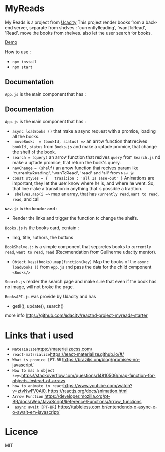 # MyReads 

My Reads is a project from <a href="https://udacity.com">Udacity</a> 
This project render books from a back-end server, separate from shelves : 'currentlyReading', 'wantToRead', 'Read', move the books from shelves, also let the user search for books.

<a href="https://chyper00.github.io/MyReads/"> Demo </a>

How to use : 

* `npm install`
* `npm start`


## Documentation 

`App.js` is the main component that has :

## Documentation 

`App.js` is the main component that has :
* ` async loadBooks () ` that make a async request with a promice, loading all the books.
* ` moveBooks  = (bookId, status) =>` an arrow function that recives `bookId` , `status` from `Books.js` and make a uptade promice, that change the shelf of the book.
* ` search = (query) ` an arrow function that recives ` query ` from `Search.js` nd make a uptade promice, that return the book's query.
* ` navChange = (shelf) ` an arrow function that recives param like 'currenltyReading', 'wanToRead', 'read' and 'all' from `Nav.js` 
* ` const styles = {   trasition : 'all 1s ease-out' } ` Animations are important, they let the user know where he is, and where he went. So, that line make a transition in anything that is possible a trasition.
* ` shelves.map(i =>` map an array, that has `currently read`, `want to read`, `read`, and call <BookShelve/>

`Nav.js` is the header and :
* Render the links and trigger the function to change the shelfs.

`Books.js` is the books card, contain :

* Img, title, authors, the buttons

`BookShelve.js` is a simple component that separetes books to `currently read`, `want to read`, `read` (Recomendation from Guilherme udacity mentor). 
* ` Object.keys(books).map(function(key) ` Map the books of the ` async loadBooks () ` from `App.js` and pass the data for the child component `<Books/>`

`Search.js` render the search page and make sure that even if the book has no image, will not broke the page.

`BooksAPI.js` was provide by Udacity and has 

*  getll(), update(), search() 

more info https://github.com/udacity/reactnd-project-myreads-starter


# Links that i used

* ` Matelialize `https://materializecss.com/
* ` react-materialize `https://react-materialize.github.io/#/
* ` What is promice [PT-BR] `https://braziljs.org/blog/promises-no-javascript/
* ` How to map a object keys `https://stackoverflow.com/questions/14810506/map-function-for-objects-instead-of-arrays
* ` how to animate in react `https://www.youtube.com/watch?v=ztvNwFV0Ai0, https://reactjs.org/docs/animation.html
* ` Arrow Function ` https://developer.mozilla.org/pt-BR/docs/Web/JavaScript/Reference/Functions/Arrow_functions
* ` async await [PT-BR]` https://tableless.com.br/entendendo-o-async-e-o-await-em-javascript/


# Licence 

MIT


